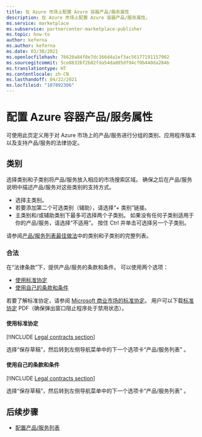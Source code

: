 ```yaml
---
title: 在 Azure 市场上配置 Azure 容器产品/服务属性
description: 在 Azure 市场上配置 Azure 容器产品/服务属性。
ms.service: marketplace
ms.subservice: partnercenter-marketplace-publisher
ms.topic: how-to
author: keferna
ms.author: keferna
ms.date: 03/30/2021
ms.openlocfilehash: 76620a84f8e7dc166d4a1ef3ac56177191157902
ms.sourcegitcommit: 5ce88326f2b02fda54dad05df94cf0b440da284b
ms.translationtype: HT
ms.contentlocale: zh-CN
ms.lasthandoff: 04/22/2021
ms.locfileid: "107892306"
---
```

# <a name="configure-azure-container-offer-properties"></a>配置 Azure 容器产品/服务属性

可使用此页定义用于对 Azure 市场上的产品/服务进行分组的类别、应用程序版本以及支持产品/服务的法律协定。

## <a name="categories"></a>类别

选择类别和子类别将产品/服务放入相应的市场搜索区域。 确保之后在产品/服务说明中描述产品/服务对这些类别的支持方式。

- 选择主类别。
- 若要添加第二个可选类别（辅助），请选择“+ 类别”链接。
- 主类别和/或辅助类别下最多可选择两个子类别。 如果没有任何子类别适用于你的产品/服务，请选择“不适用”。 按住 Ctrl 并单击可选择另一个子类别。

请参阅[产品/服务列表最佳做法](gtm-offer-listing-best-practices.md)中的类别和子类别的完整列表。

### <a name="legal"></a>合法

<!-- Don't use [!INCLUDE [Legal contracts section](includes/legal-contracts-intro.md)] because amendments are not applicable to containers. -->
在“法律条款”下，提供产品/服务的条款和条件。 可以使用两个选项：

- [使用标准协定](#use-the-standard-contract)
- [使用自己的条款和条件](#use-your-own-terms-and-conditions)

若要了解标准协定，请参阅 [Microsoft 商业市场的标准协定](standard-contract.md)。 用户可以下载[标准协定](https://go.microsoft.com/fwlink/?linkid=2041178) PDF（确保弹出窗口阻止程序处于禁用状态）。

#### <a name="use-the-standard-contract"></a>使用标准协定

[!INCLUDE [Legal contracts section](includes/legal-contracts-standard.md)]

选择“保存草稿”，然后转到左侧导航菜单中的下一个选项卡“产品/服务列表” 。

#### <a name="use-your-own-terms-and-conditions"></a>使用自己的条款和条件

[!INCLUDE [Legal contracts section](includes/legal-contracts-custom.md)]

选择“保存草稿”，然后转到左侧导航菜单中的下一个选项卡“产品/服务列表” 。

## <a name="next-steps"></a>后续步骤

- [配置产品/服务列表](azure-container-offer-listing.md)
